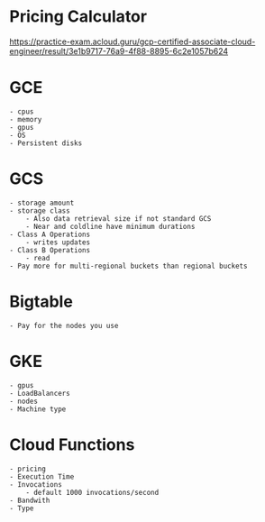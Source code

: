 # Pricing Calculator
https://practice-exam.acloud.guru/gcp-certified-associate-cloud-engineer/result/3e1b9717-76a9-4f88-8895-6c2e1057b624

# GCE
    - cpus
    - memory
    - gpus
    - OS
    - Persistent disks

# GCS
    - storage amount 
    - storage class
        - Also data retrieval size if not standard GCS
        - Near and coldline have minimum durations
    - Class A Operations
        - writes updates
    - Class B Operations
        - read
    - Pay more for multi-regional buckets than regional buckets

# Bigtable 
    - Pay for the nodes you use

# GKE
    - gpus
    - LoadBalancers
    - nodes
    - Machine type

# Cloud Functions
    - pricing
    - Execution Time
    - Invocations
        - default 1000 invocations/second
    - Bandwith
    - Type
